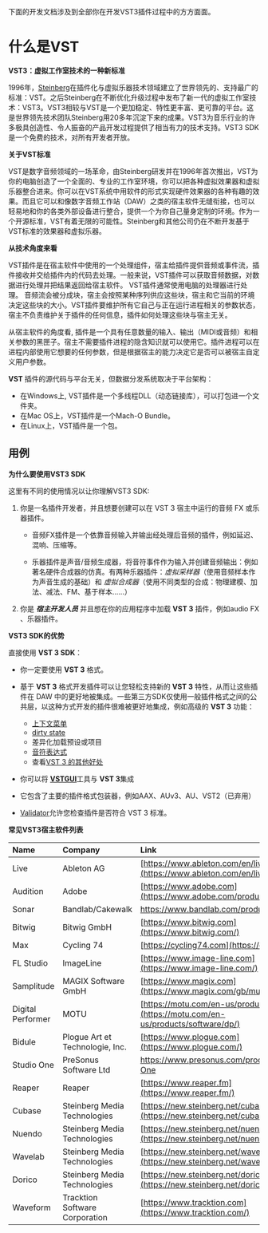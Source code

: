 下面的开发文档涉及到全部你在开发VST3插件过程中的方方面面。

# 什么是VST



**VST3：虚拟工作室技术的一种新标准**

1996年，[Steinberg](https://www.steinberg.net/)在插件化与虚拟乐器技术领域建立了世界领先的、支持最广的标准：VST。之后Steinberg在不断优化升级过程中发布了新一代的虚拟工作室技术：VST3。VST3相较与VST是一个更加稳定、特性更丰富、更可靠的平台。这是世界领先技术团队Steinberg用20多年沉淀下来的成果。VST3为音乐行业的许多极具创造性、令人振奋的产品开发过程提供了相当有力的技术支持。VST3 SDK是一个免费的技术，对所有开发者开放。



**关于VST标准**

VST是数字音频领域的一场革命，由Steinberg研发并在1996年首次推出，VST为你的电脑创造了一个全面的、专业的工作室环境，你可以把各种虚拟效果器和虚拟乐器整合进来。你可以在VST系统中用软件的形式实现硬件效果器的各种有趣的效果。而且它可以和像数字音频工作站（DAW）之类的宿主软件无缝衔接，也可以轻易地和你的各类外部设备进行整合，提供一个为你自己量身定制的环境。作为一个开源标准，VST有着无限的可能性。Steinberg和其他公司仍在不断开发基于VST标准的效果器和虚拟乐器。



**从技术角度来看**

VST插件是在宿主软件中使用的一个处理组件，宿主给插件提供音频或事件流，插件接收并交给插件内的代码去处理。一般来说，VST插件可以获取音频数据，对数据进行处理并把结果返回给宿主软件。 VST插件通常使用电脑的处理器进行处理。 音频流会被分成块，宿主会按照某种序列供应这些块，宿主和它当前的环境决定这些块的大小。VST插件要维护所有它自己与正在运行进程相关的参数状态，宿主不负责维护关于插件的任何信息，插件如何处理这些块与宿主无关。

从宿主软件的角度看, 插件是一个具有任意数量的输入、输出（MIDI或音频）和相关参数的黑匣子。宿主不需要插件进程的隐含知识就可以使用它。插件进程可以在进程内部使用它想要的任何参数，但是根据宿主的能力决定它是否可以被宿主自定义用户参数。

**VST** 插件的源代码与平台无关，但数据分发系统取决于平台架构：

- 在Windows上, VST插件是一个多线程DLL（动态链接库），可以打包进一个文件夹。
- 在Mac OS上，VST插件是一个Mach-O Bundle。
- 在Linux上，VST插件是一个包。



## 用例

**为什么要使用VST3 SDK**

这里有不同的使用情况以让你理解VST3 SDK:

1. 你是一名插件开发者，并且想要创建可以在 VST 3 宿主中运行的音频 FX 或乐器插件。

   - 音频FX插件是一个依靠音频输入并输出经处理后音频的插件，例如延迟、混响、压缩等。

   - 乐器插件是声音/音频生成器，将音符事件作为输入并创建音频输出：例如著名硬件合成器的仿真。有两种乐器插件：*虚拟采样器*（使用音频样本作为声音生成的基础）和 *虚拟合成器*（使用不同类型的合成：物理建模、加法、减法、FM、基于样本……）

2. 你是 ***宿主开发人员*** 并且想在你的应用程序中加载 **VST 3** 插件，例如audio FX 、乐器插件。



**VST3 SDK的优势**

直接使用 **VST 3 SDK**：

- 你一定要使用 **VST 3** 格式。
- 基于 **VST 3** 格式开发插件可以让您轻松支持新的 **VST 3** 特性，从而让这些插件在 DAW 中的更好地被集成。一些第三方SDK仅使用一般插件格式之间的公共层，以这种方式开发的插件很难被更好地集成，例如高级的 **VST 3** 功能：
   - [上下文菜单](https://developer.steinberg.help/display/VST/[3.5.0]+Context+Menu+Support)
   - [dirty state](https://developer.steinberg.help/display/VST/[3.1.0]+UI+Group+Editing%2C+Dirty+State+and+Open+Editor+Request+Support)
   - 差异化加载预设或项目
   - [音符表达式](https://developer.steinberg.help/display/VST/[3.5.0]+Note+Expression+Support)
   - 查看[VST 3 的其他好处](https://developer.steinberg.help/display/VST/Main+benefits+of+VST+3)

- 你可以将 [**VSTGUI**](https://developer.steinberg.help/display/VST/Use+cases#Usecases-Vstgui)工具与 **VST 3**集成
- 它包含了主要的插件格式包装器，例如AAX、AUv3、AU、VST2（已弃用）
- [Validator](https://developer.steinberg.help/display/VST/Use+cases#Usecases-validator)允许您检查插件是否符合 VST 3 标准。



**常见VST3宿主软件列表**

| Name | Company | Link |
| :---------------- | :------------------------------ | :----------------------------------------------------------- |
| Live | Ableton AG | [https://www.ableton.com/en/live](https://www.ableton.com/en/live/) |
| Audition | Adobe | [https://www.adobe.com](https://www.adobe.com/products/audition.html) |
| Sonar | Bandlab/Cakewalk | <https://www.bandlab.com/products/cakewalk> |
| Bitwig | Bitwig GmbH | [https://www.bitwig.com](https://www.bitwig.com/) |
| Max | Cycling 74 | [https://cycling74.com](https://cycling74.com/) |
| FL Studio | ImageLine | [https://www.image-line.com](https://www.image-line.com/) |
| Samplitude | MAGIX Software GmbH | [https://www.magix.com](https://www.magix.com/gb/music/samplitude/) |
| Digital Performer | MOTU | [https://motu.com/en-us/products/software/dp](https://motu.com/en-us/products/software/dp/) |
| Bidule | Plogue Art et Technologie, Inc. | [https://www.plogue.com](https://www.plogue.com/) |
| Studio One | PreSonus Software Ltd | <https://www.presonus.com/products/Studio-One> |
| Reaper | Reaper | [https://www.reaper.fm](https://www.reaper.fm/) |
| Cubase | Steinberg Media Technologies | [https://new.steinberg.net/cubase](https://new.steinberg.net/cubase/) |
| Nuendo | Steinberg Media Technologies | [https://new.steinberg.net/nuendo](https://new.steinberg.net/nuendo/) |
| Wavelab | Steinberg Media Technologies | [https://new.steinberg.net/wavelab](https://new.steinberg.net/wavelab/) |
| Dorico | Steinberg Media Technologies | [https://new.steinberg.net/dorico](https://new.steinberg.net/dorico/) |
| Waveform | Tracktion Software Corporation | [https://www.tracktion.com](https://www.tracktion.com/) |
